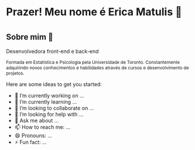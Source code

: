 <h1> Prazer! Meu nome é Erica Matulis 👋 </h1>

#
<h2>Sobre mim 👩</h2>

<div>
  <p>Desenvolvedora front-end e back-end</p>
</div>

<div style="font-size: 12px">Formada em Estatística e Psicologia pela Universidade de Toronto.
Constantemente adquirindo novos conhecimentos e habilidades através de cursos e desenvolvimento de projetos.</div>

Here are some ideas to get you started:

- 🔭 I’m currently working on ...
- 🌱 I’m currently learning ...
- 👯 I’m looking to collaborate on ...
- 🤔 I’m looking for help with ...
- 💬 Ask me about ...
- 📫 How to reach me: ...
- 😄 Pronouns: ...
- ⚡ Fun fact: ...

